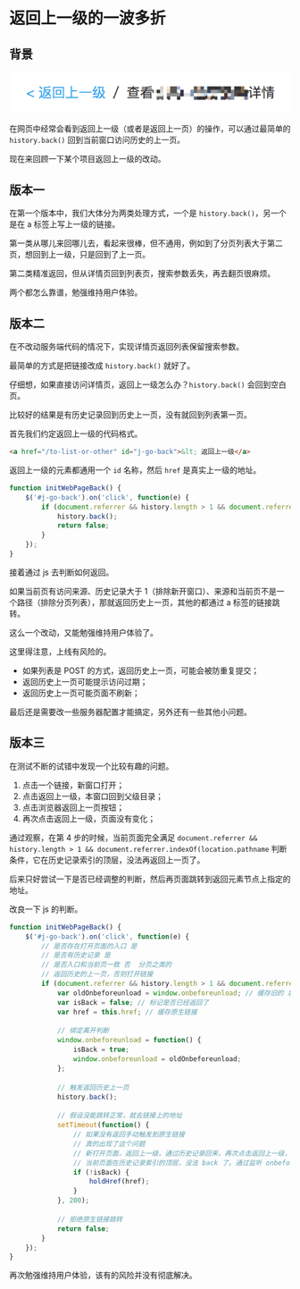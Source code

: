 # 返回上一级的一波多折

## 背景

![返回上一级](./back.png)

在网页中经常会看到返回上一级（或者是返回上一页）的操作，可以通过最简单的 `history.back()` 回到当前窗口访问历史的上一页。

现在来回顾一下某个项目返回上一级的改动。

## 版本一

在第一个版本中，我们大体分为两类处理方式，一个是 `history.back()`，另一个是在 a 标签上写上一级的链接。

第一类从哪儿来回哪儿去，看起来很棒，但不通用，例如到了分页列表大于第二页，想回到上一级，只是回到了上一页。

第二类精准返回，但从详情页回到列表页，搜索参数丢失，再去翻页很麻烦。

两个都怎么靠谱，勉强维持用户体验。

## 版本二

在不改动服务端代码的情况下，实现详情页返回列表保留搜索参数。

最简单的方式是把链接改成 `history.back()` 就好了。

仔细想，如果直接访问详情页，返回上一级怎么办？`history.back()` 会回到空白页。

比较好的结果是有历史记录回到历史上一页，没有就回到列表第一页。

首先我们约定返回上一级的代码格式。

```html
<a href="/to-list-or-other" id="j-go-back">&lt; 返回上一级</a>
```

返回上一级的元素都通用一个 `id` 名称，然后 `href` 是真实上一级的地址。

```javascript
function initWebPageBack() {
    $('#j-go-back').on('click', function(e) {
        if (document.referrer && history.length > 1 && document.referrer.indexOf(location.pathname) < 0) {
            history.back();
            return false;
        }
    });
}
```

接着通过 js 去判断如何返回。

如果当前页有访问来源、历史记录大于 1（排除新开窗口）、来源和当前页不是一个路径（排除分页列表），那就返回历史上一页，其他的都通过 a 标签的链接跳转。

这么一个改动，又能勉强维持用户体验了。

这里得注意，上线有风险的。

* 如果列表是 POST 的方式，返回历史上一页，可能会被防重复提交；
* 返回历史上一页可能提示访问过期；
* 返回历史上一页可能页面不刷新；

最后还是需要改一些服务器配置才能搞定，另外还有一些其他小问题。

## 版本三

在测试不断的试错中发现一个比较有趣的问题。

1. 点击一个链接，新窗口打开；
2. 点击返回上一级，本窗口回到父级目录；
3. 点击浏览器返回上一页按钮；
4. 再次点击返回上一级，页面没有变化；

通过观察，在第 4 步的时候，当前页面完全满足 `document.referrer && history.length > 1 && document.referrer.indexOf(location.pathname` 判断条件，它在历史记录索引的顶层，没法再返回上一页了。

后来只好尝试一下是否已经调整的判断，然后再页面跳转到返回元素节点上指定的地址。

改良一下 js 的判断。

```javascript
function initWebPageBack() {
    $('#j-go-back').on('click', function(e) {
        // 是否存在打开页面的入口 是
        // 是否有历史记录 是
        // 是否入口和当前页一致 否  分页之类的
        // 返回历史的上一页，否则打开链接
        if (document.referrer && history.length > 1 && document.referrer.indexOf(location.pathname) < 0) {
            var oldOnbeforeunload = window.onbeforeunload; // 缓存旧的 后面还原，避免可能错乱的事件
            var isBack = false; // 标记是否已经返回了
            var href = this.href; // 缓存原生链接

            // 绑定离开判断
            window.onbeforeunload = function() {
                isBack = true;
                window.onbeforeunload = oldOnbeforeunload;
            };

            // 触发返回历史上一页
            history.back();

            // 假设没能跳转正常，就去链接上的地址
            setTimeout(function() {
                // 如果没有返回手动触发到原生链接
                // 真的出现了这个问题
                // 新打开页面，返回上一级，通过历史记录回来，再次点击返回上一级，没有响应
                // 当前页面在历史记录索引的顶层，没法 back 了。通过监听 onbeforeunload 判断是否响应了
                if (!isBack) {
                    holdHref(href);
                }
            }, 200);

            // 拒绝原生链接跳转
            return false;
        }
    });
}
```

再次勉强维持用户体验，该有的风险并没有彻底解决。